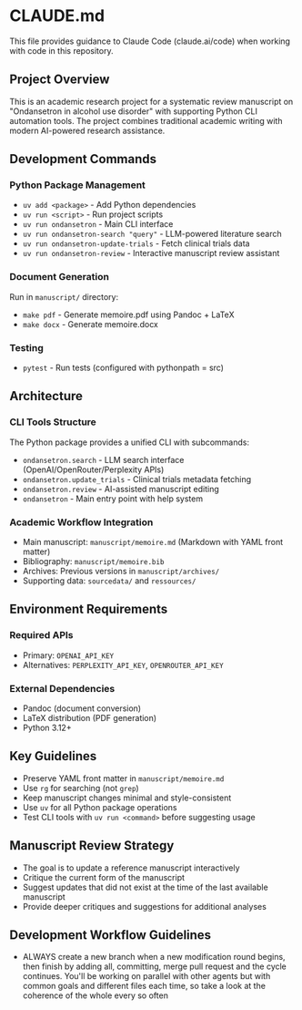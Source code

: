 # CLAUDE.md

This file provides guidance to Claude Code (claude.ai/code) when working with code in this repository.

## Project Overview

This is an academic research project for a systematic review manuscript on "Ondansetron in alcohol use disorder" with supporting Python CLI automation tools. The project combines traditional academic writing with modern AI-powered research assistance.

## Development Commands

### Python Package Management
- `uv add <package>` - Add Python dependencies
- `uv run <script>` - Run project scripts 
- `uv run ondansetron` - Main CLI interface
- `uv run ondansetron-search "query"` - LLM-powered literature search
- `uv run ondansetron-update-trials` - Fetch clinical trials data
- `uv run ondansetron-review` - Interactive manuscript review assistant

### Document Generation
Run in `manuscript/` directory:
- `make pdf` - Generate memoire.pdf using Pandoc + LaTeX
- `make docx` - Generate memoire.docx

### Testing
- `pytest` - Run tests (configured with pythonpath = src)

## Architecture

### CLI Tools Structure
The Python package provides a unified CLI with subcommands:
- `ondansetron.search` - LLM search interface (OpenAI/OpenRouter/Perplexity APIs)
- `ondansetron.update_trials` - Clinical trials metadata fetching
- `ondansetron.review` - AI-assisted manuscript editing
- `ondansetron` - Main entry point with help system

### Academic Workflow Integration
- Main manuscript: `manuscript/memoire.md` (Markdown with YAML front matter)
- Bibliography: `manuscript/memoire.bib`
- Archives: Previous versions in `manuscript/archives/`
- Supporting data: `sourcedata/` and `ressources/`

## Environment Requirements

### Required APIs
- Primary: `OPENAI_API_KEY`
- Alternatives: `PERPLEXITY_API_KEY`, `OPENROUTER_API_KEY`

### External Dependencies  
- Pandoc (document conversion)
- LaTeX distribution (PDF generation)
- Python 3.12+

## Key Guidelines

- Preserve YAML front matter in `manuscript/memoire.md`
- Use `rg` for searching (not `grep`)
- Keep manuscript changes minimal and style-consistent
- Use `uv` for all Python package operations
- Test CLI tools with `uv run <command>` before suggesting usage

## Manuscript Review Strategy

- The goal is to update a reference manuscript interactively
- Critique the current form of the manuscript
- Suggest updates that did not exist at the time of the last available manuscript
- Provide deeper critiques and suggestions for additional analyses

## Development Workflow Guidelines

- ALWAYS create a new branch when a new modification round begins, then finish by adding all, committing, merge pull request and the cycle continues. You'll be working on parallel with other agents but with common goals and different files each time, so take a look at the coherence of the whole every so often